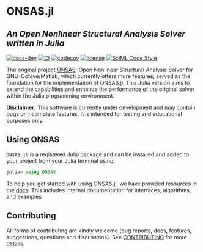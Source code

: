 # ONSAS.jl

## *An Open Nonlinear Structural Analysis Solver written in Julia*

[![docs-dev][dev-img]][dev-url] [![CI][ci-img]][ci-url] [![codecov][cov-img]][cov-url] [![license][lic-img]][lic-url]  [![SciML Code Style][style-img]][style-url]

[dev-img]: https://img.shields.io/badge/docs-dev-blue.svg
[dev-url]: https://ONSAS.github.io/ONSAS.jl/dev/
[ci-img]: https://github.com/ONSAS/ONSAS.jl/actions/workflows/CI.yml/badge.svg?branch=main
[ci-url]: https://github.com/ONSAS/ONSAS.jl/actions/workflows/CI.yml?query=branch%3Amain
[cov-img]: https://codecov.io/gh/ONSAS/ONSAS.jl/branch/main/graph/badge.svg
[cov-url]: https://codecov.io/gh/ONSAS/ONSAS.jl
[lic-img]: https://img.shields.io/github/license/mashape/apistatus.svg?maxAge=2592000
[lic-url]: https://github.com/ONSAS/ONSAS.jl/blob/main/LICENSE
[style-img]: https://img.shields.io/static/v1?label=code%20style&message=SciML&color=9558b2&labelColor=389826
[style-url]: https://github.com/SciML/SciMLStyle

The original project [ONSAS](https://github.com/ONSAS/ONSAS/): Open Nonlinear Structural Analysis Solver for GNU-Octave/Matlab, which currently offers more features, served as the foundation for the implementation of ONSAS.jl. This Julia version aims to extend the capabilities and enhance the performance of the original solver within the Julia programming environment.

**Disclaimer:** This software is currently under development and may contain bugs or incomplete features. It is intended for testing and educational purposes only.

## Using ONSAS

`ONSAS.jl` is a registered Julia package and can be installed and added to your project from your Julia terminal using:

```julia
julia> using ONSAS
```

To help you get started with using ONSAS.jl, we have provided resources in the [docs](http://onsas.github.io/ONSAS.jl/dev/). This includes internal documentation for interfaces, algorithms, and examples

## Contributing
All forms of contributing are kindly welcome (bug reports, docs, features, suggestions, questions and discussions). See [CONTRIBUTING](https://github.com/ONSAS/ONSAS.jl/blob/main/CONTRIBUTING.md) for more details.
